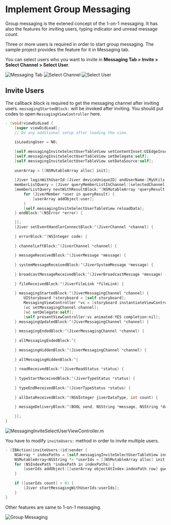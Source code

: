 # Implement Group Messaging

Group messaging is the extened concept of the 1-on-1 messaging. It has also the features for inviting users, typing indicator and unread message count.

Three or more users is required in order to start group messaging. The sample project provides the feature for it in Messaging tab.

You can select users who you want to invite in **Messaging Tab > Invite > Select Channel > Select User**. 

![Messaging Tab](img/010_Screenshot.png) ![Select Channel](img/011_Screenshot.png) ![Select User](img/012_Screenshot.png)


## Invite Users

The callback block is required to get the messaging channel after inviting users. ```messagingStartedBlock:``` will be invoked after inviting. You should put codes to open ```MessagingViewController``` here.

```objectivec
- (void)viewDidLoad {
    [super viewDidLoad];
    // Do any additional setup after loading the view.
    
    isLoadingUser = NO;
    
    [self.messagingInviteSelectUserTableView setContentInset:UIEdgeInsetsMake(64, 0, 0, 0)];
    [self.messagingInviteSelectUserTableView setDelegate:self];
    [self.messagingInviteSelectUserTableView setDataSource:self];
    
    userArray = [[NSMutableArray alloc] init];
    
    [Jiver loginWithUserId:[Jiver deviceUniqueID] andUserName:[MyUtils getUserName] andUserImageUrl:[MyUtils getUserProfileImage] andAccessToken:@""];
    memberListQuery = [Jiver queryMemberListInChannel:[selectedChannel url]];
    [memberListQuery nextWithResultBlock:^(NSMutableArray *queryResult) {
        for (JiverMember *user in queryResult) {
            [userArray addObject:user];
        }
        [self.messagingInviteSelectUserTableView reloadData];
    } endBlock:^(NSError *error) {

    }];
    [Jiver setEventHandlerConnectBlock:^(JiverChannel *channel) {
        
    } errorBlock:^(NSInteger code) {
        
    } channelLeftBlock:^(JiverChannel *channel) {
        
    } messageReceivedBlock:^(JiverMessage *message) {
        
    } systemMessageReceivedBlock:^(JiverSystemMessage *message) {
        
    } broadcastMessageReceivedBlock:^(JiverBroadcastMessage *message) {
        
    } fileReceivedBlock:^(JiverFileLink *fileLink) {
        
    } messagingStartedBlock:^(JiverMessagingChannel *channel) {
        UIStoryboard *storyboard = [self storyboard];
        MessagingViewController *vc = [storyboard instantiateViewControllerWithIdentifier:@"MessagingViewController"];
        [vc setMessagingChannel:channel];
        [vc setDelegate:self];
        [self presentViewController:vc animated:YES completion:nil];
    } messagingUpdatedBlock:^(JiverMessagingChannel *channel) {
        
    } messagingEndedBlock:^(JiverMessagingChannel *channel) {
        
    } allMessagingEndedBlock:^{
        
    } messagingHiddenBlock:^(JiverMessagingChannel *channel) {
        
    } allMessagingHiddenBlock:^{
        
    } readReceivedBlock:^(JiverReadStatus *status) {
        
    } typeStartReceivedBlock:^(JiverTypeStatus *status) {
        
    } typeEndReceivedBlock:^(JiverTypeStatus *status) {
        
    } allDataReceivedBlock:^(NSUInteger jiverDataType, int count) {
        
    } messageDeliveryBlock:^(BOOL send, NSString *message, NSString *data, NSString *messageId) {
        
    }];
}
```

![MessagingInviteSelectUserViewController.m](img/013_MessagingInviteSelectUserViewController_m.png)


You have to modify ```inviteUsers:``` method in order to invite multiple users.

```objectivec
- (IBAction)inviteUsers:(id)sender {
    NSArray * indexPaths = [self.messagingInviteSelectUserTableView indexPathsForSelectedRows];
    NSMutableArray<NSString *> *userIds = [[NSMutableArray alloc] init];
    for (NSIndexPath *indexPath in indexPaths) {
        [userIds addObject:[[userArray objectAtIndex:indexPath.row] guestId]];
    }
    
    if ([userIds count] > 0) {
        [Jiver startMessagingWithUserIds:userIds];
    }
}
```

Other features are same to 1-on-1 messaging.

![Group Messaging](img/014_Screenshot.png)



